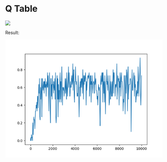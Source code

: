 # Q Table
 
<img align='center' src='https://www.eecs.tufts.edu/~mguama01/post/q-learning/qlearning.png' width='600"'>

Result:

<img align='center' src='https://github.com/g0kul6/RL-Baselines/blob/main/Value%20Based/Q_Table/reward_vs_epoch_Q_learning.png' width='600"'>
